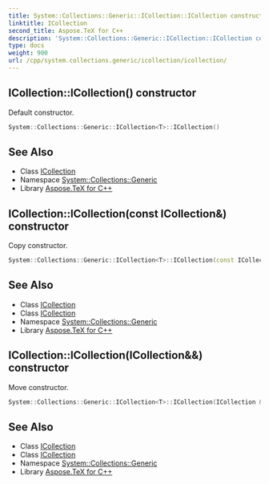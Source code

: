 ```yaml
---
title: System::Collections::Generic::ICollection::ICollection constructor
linktitle: ICollection
second_title: Aspose.TeX for C++
description: 'System::Collections::Generic::ICollection::ICollection constructor. Default constructor in C++.'
type: docs
weight: 900
url: /cpp/system.collections.generic/icollection/icollection/
---
```

## ICollection::ICollection() constructor


Default constructor.

```cpp
System::Collections::Generic::ICollection<T>::ICollection()
```

## See Also

* Class [ICollection](../)
* Namespace [System::Collections::Generic](../../)
* Library [Aspose.TeX for C++](../../../)
## ICollection::ICollection(const ICollection\&) constructor


Copy constructor.

```cpp
System::Collections::Generic::ICollection<T>::ICollection(const ICollection &)
```

## See Also

* Class [ICollection](../)
* Class [ICollection](../)
* Namespace [System::Collections::Generic](../../)
* Library [Aspose.TeX for C++](../../../)
## ICollection::ICollection(ICollection\&&) constructor


Move constructor.

```cpp
System::Collections::Generic::ICollection<T>::ICollection(ICollection &&) noexcept
```

## See Also

* Class [ICollection](../)
* Class [ICollection](../)
* Namespace [System::Collections::Generic](../../)
* Library [Aspose.TeX for C++](../../../)
